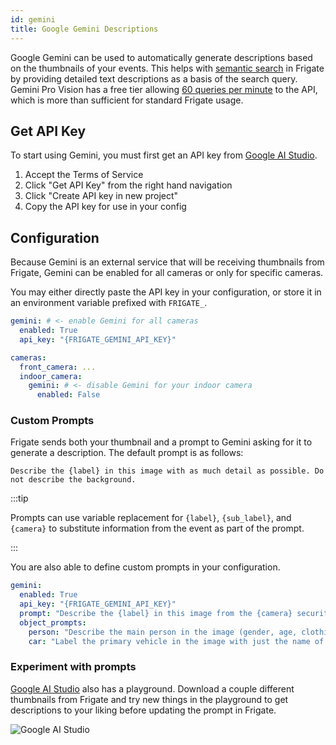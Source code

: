 ```yaml
---
id: gemini
title: Google Gemini Descriptions
---
```


Google Gemini can be used to automatically generate descriptions based on the thumbnails of your events. This helps with [semantic search](/configuration/semantic_search) in Frigate by providing detailed text descriptions as a basis of the search query. Gemini Pro Vision has a free tier allowing [60 queries per minute](https://ai.google.dev/pricing) to the API, which is more than sufficient for standard Frigate usage.

## Get API Key

To start using Gemini, you must first get an API key from [Google AI Studio](https://makersuite.google.com).

1. Accept the Terms of Service
2. Click "Get API Key" from the right hand navigation
3. Click "Create API key in new project"
4. Copy the API key for use in your config

## Configuration

Because Gemini is an external service that will be receiving thumbnails from Frigate, Gemini can be enabled for all cameras or only for specific cameras.

You may either directly paste the API key in your configuration, or store it in an environment variable prefixed with `FRIGATE_`.

```yaml
gemini: # <- enable Gemini for all cameras
  enabled: True
  api_key: "{FRIGATE_GEMINI_API_KEY}"

cameras:
  front_camera: ...
  indoor_camera:
    gemini: # <- disable Gemini for your indoor camera
      enabled: False
```

### Custom Prompts

Frigate sends both your thumbnail and a prompt to Gemini asking for it to generate a description. The default prompt is as follows:

```
Describe the {label} in this image with as much detail as possible. Do not describe the background.
```

:::tip

Prompts can use variable replacement for `{label}`, `{sub_label}`, and `{camera}` to substitute information from the event as part of the prompt.

:::

You are also able to define custom prompts in your configuration.

```yaml
gemini:
  enabled: True
  api_key: "{FRIGATE_GEMINI_API_KEY}"
  prompt: "Describe the {label} in this image from the {camera} security camera."
  object_prompts:
    person: "Describe the main person in the image (gender, age, clothing, activity, etc). Do not include where the activity is occurring (sidewalk, concrete, driveway, etc). If delivering a package, include the company the package is from."
    car: "Label the primary vehicle in the image with just the name of the company if it is a delivery vehicle, or the color make and model."
```

### Experiment with prompts

[Google AI Studio](https://makersuite.google.com) also has a playground. Download a couple different thumbnails from Frigate and try new things in the playground to get descriptions to your liking before updating the prompt in Frigate.

![Google AI Studio](/img/gemini.png)
